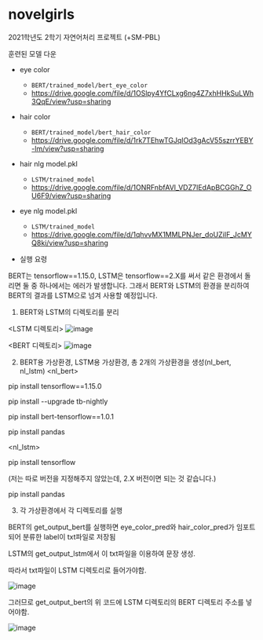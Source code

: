 # novelgirls
2021학년도 2학기 자연어처리 프로젝트 (+SM-PBL)

훈련된 모델 다운

- eye color
  - ```BERT/trained_model/bert_eye_color```
  - https://drive.google.com/file/d/1OSlpy4YfCLxg6ng4Z7xhHHkSuLWh3QqE/view?usp=sharing

- hair color
  - ```BERT/trained_model/bert_hair_color```
  - https://drive.google.com/file/d/1rk7TEhwTGJqIOd3gAcV55szrrYEBY-lm/view?usp=sharing

- hair nlg model.pkl
  - ```LSTM/trained_model```
  - https://drive.google.com/file/d/1ONRFnbfAVl_VDZ7IEdApBCGGhZ_OU6F9/view?usp=sharing

- eye nlg model.pkl
  - ```LSTM/trained_model```
  - https://drive.google.com/file/d/1qhvvMX1MMLPNJer_doUZiIF_JcMYQ8ki/view?usp=sharing

* 실행 요령

BERT는 tensorflow==1.15.0, LSTM은 tensorflow==2.X를 써서 같은 환경에서 돌리면 둘 중 하나에서는 에러가 발생합니다.
그래서 BERT와 LSTM의 환경을 분리하여 BERT의 결과를 LSTM으로 넘겨 사용할 예정입니다.


1. BERT와 LSTM의 디렉토리를 분리

<LSTM 디렉토리>
![image](https://user-images.githubusercontent.com/81811255/142639536-82a2fa22-bb0b-4a39-bb89-05fc46552acc.png)


<BERT 디렉토리>
![image](https://user-images.githubusercontent.com/81811255/142639618-69eb233a-4629-4f2a-8619-9baaa068b1ad.png)


2. BERT용 가상환경, LSTM용 가상환경, 총 2개의 가상환경을 생성(nl_bert, nl_lstm)
<nl_bert>

pip install tensorflow==1.15.0

pip install --upgrade tb-nightly

pip install bert-tensorflow==1.0.1

pip install pandas


<nl_lstm>

pip install tensorflow

(저는 따로 버전을 지정해주지 않았는데, 2.X 버전이면 되는 것 같습니다.)

pip install pandas


3. 각 가상환경에서 각 디렉토리를 실행

BERT의 get_output_bert를 실행하면 eye_color_pred와 hair_color_pred가 임포트되어 분류한 label이 txt파일로 저장됨

LSTM의 get_output_lstm에서 이 txt파일을 이용하여 문장 생성.

따라서 txt파일이 LSTM 디렉토리로 들어가야함.

![image](https://user-images.githubusercontent.com/81811255/142640679-46a6f494-1c07-456d-ba33-6bb2f3952e92.png)

그러므로 get_output_bert의 위 코드에 LSTM 디렉토리의 BERT 디렉토리 주소를 넣어야함.

![image](https://user-images.githubusercontent.com/81811255/142640890-827a8327-cb34-4190-828e-5534b9f4c034.png)

